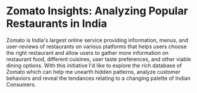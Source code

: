 # Zomato Insights: Analyzing Popular Restaurants in India

Zomato is India's largest online service providing information, menus, and user-reviews of restaurants on various platforms that helps users choose the right restaurant and allow users to gather more information on restaurant food, different cuisines, user taste preferences, and other viable dining options. With this initiative I'd like to explore the rich database of Zomato which can help me unearth hidden patterns, analyze customer behaviors and reveal the tendances relating to a changing palette of Indian Consumers.
